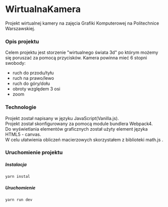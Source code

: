 # WirtualnaKamera
Projekt wirtualnej kamery na zajęcia Grafiki Komputerowej na Politechnice Warszawskiej.

### Opis projektu  
Celem projektu jest storzenie "wirtualnego świata 3d" po którym możemy się poruszać za pomocą przycisków. 
Kamera powinna mieć 6 stopni swobody:
* ruch do przodu/tyłu  
* ruch na prawo/lewo  
* ruch do góry/dołu  
* obroty względem 3 osi  
* zoom  

### Technologie
Projekt został napisany w języku JavaScript(Vanilla.js).  
Projekt został skonfigurowany za pomocą module bundlera Webpack4.  
Do wyświetlania elementów graficznych został użyty element języka HTML5 - canvas.  
W celu ułatwienia obliczeń macierzowych skorzystałem z biblioteki math.js . 

### Uruchomienie projektu
##### Instalacja
```
yarn instal  
```
##### Uruchomienie 
```
yarn run dev
